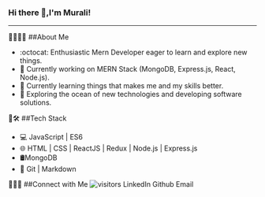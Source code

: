 ### Hi there 👋,I'm Murali!

---

:link:👨🏻‍💻 ##About Me
* :octocat: Enthusiastic Mern Developer eager to learn and explore new things.
* 🔭 Currently working on MERN Stack (MongoDB, Express.js, React, Node.js).
* 🌱 Currently learning things that makes me and my skills better.
* 🤔 Exploring the ocean of new technologies and developing software solutions.

:link:🛠 ##Tech Stack
* :computer: JavaScript | ES6 
* :globe_with_meridians: HTML | CSS | ReactJS | Redux |  Node.js | Express.js 
* 🛢MongoDB 
* :hammer: Git | Markdown

:link:🤝🏻 ##Connect with Me
 ![visitors](https://visitor-badge.glitch.me/badge?page_id=page.id)
LinkedIn Github Email

